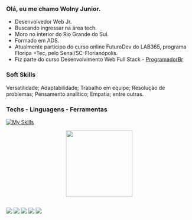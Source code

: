 ### Olá, eu me chamo Wolny Junior.
- Desenvolvedor Web Jr.
- Buscando ingressar na área tech.
- Moro no interior do Rio Grande do Sul.
- Formado em ADS.
- Atualmente participo do curso online FuturoDev do LAB365, programa Floripa +Tec, pelo Senai/SC-Florianópolis.
- Fiz parte do curso Desenvolvimento Web Full Stack - <a href="https://programadorbr.com/" target="_blank">ProgramadorBr</a>

### Soft Skills
 <p>Versatilidade; Adaptabilidade; Trabalho em equipe; Resolução de problemas; Pensamento analítico; Empatia; entre outras.</p>

### Techs - Linguagens - Ferramentas

[![My Skills](https://skillicons.dev/icons?i=html,css,bootstrap,nodejs,js,postgresql,express,postman,sequelize,vscode,git,vercel,github)](https://skillicons.dev)

<div align="center">
  <a href="https://github.com/WolnyJunior">
  <img height="180em" src="https://github-readme-stats.vercel.app/api?username=WolnyJunior&show_icons=true&theme=github_dark&include_all_commits=true&count_private=true">
</div>



##

<div>
    <a href="https://www.linkedin.com/in/wolny-junior-soares-magalh%C3%A3es-21a61b128/" target="_blank"><img src="https://img.shields.io/badge/-LinkedIn-%230077B5?style=for-the-badge&logo=linkedin&logoColor=white" target="_blank"></a>  
    <a href="https://wa.me/message/KWDA7GPLGIMRN1" target="_blank"><img src="https://img.shields.io/badge/WhatsApp-25D366?style=for-the-badge&logo=whatsapp&logoColor=white"></a>  
    <a href="https://www.instagram.com/juniorsorin/?next=%2F" target="_blank"><img src="https://img.shields.io/badge/-Instagram-%23E4405F?style=for-the-badge&logo=instagram&logoColor=white" target="_blank"></a>  
    <a href = "mailto:juninhosorin@gmail.com"><img src="https://img.shields.io/badge/Gmail-D14836?style=for-the-badge&logo=gmail&logoColor=white" target="_blank"></a>  
    <a href="https://portfolio-2023-dusky.vercel.app/"><img src="https://img.shields.io/badge/website-000000?style=for-the-badge&logo=About.me&logoColor=white"></a>

  

